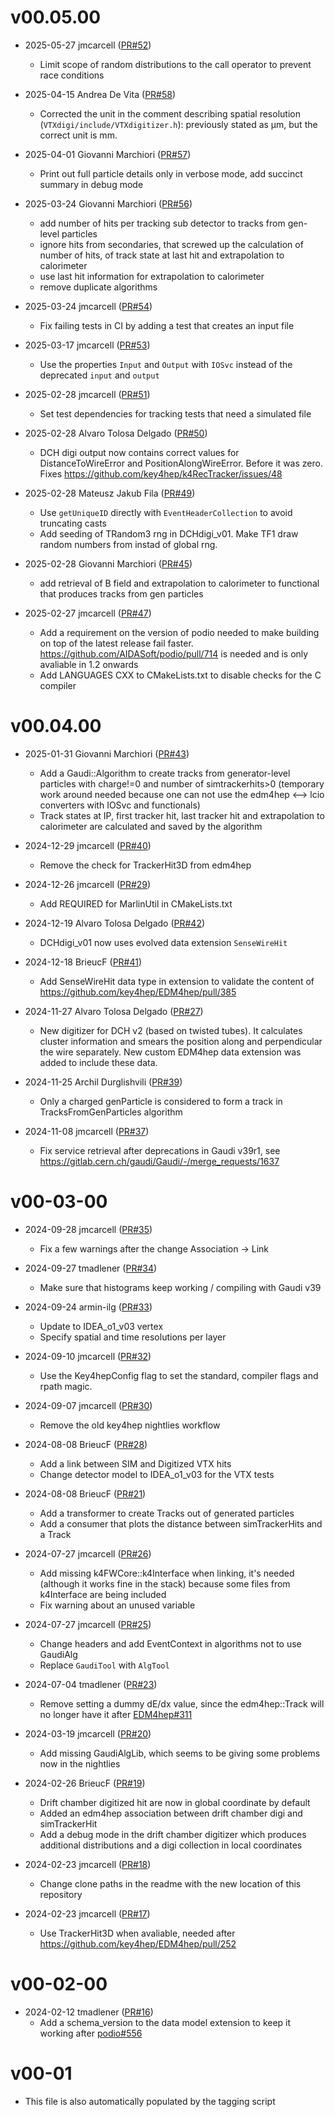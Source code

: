 # v00.05.00

* 2025-05-27 jmcarcell ([PR#52](https://github.com/key4hep/k4RecTracker/pull/52))
  - Limit scope of random distributions to the call operator to prevent race conditions

* 2025-04-15 Andrea De Vita ([PR#58](https://github.com/key4hep/k4RecTracker/pull/58))
  - Corrected the unit in the comment describing spatial resolution (`VTXdigi/include/VTXdigitizer.h`): previously stated as µm, but the correct unit is mm.

* 2025-04-01 Giovanni Marchiori ([PR#57](https://github.com/key4hep/k4RecTracker/pull/57))
  - Print out full particle details only in verbose mode, add succinct summary in debug mode

* 2025-03-24 Giovanni Marchiori ([PR#56](https://github.com/key4hep/k4RecTracker/pull/56))
  - add number of hits per tracking sub detector to tracks from gen-level particles
  - ignore hits from secondaries, that screwed up the calculation of number of hits, of track state at last hit and extrapolation to calorimeter
  - use last hit information for extrapolation to calorimeter
  - remove duplicate algorithms

* 2025-03-24 jmcarcell ([PR#54](https://github.com/key4hep/k4RecTracker/pull/54))
  - Fix failing tests in CI by adding a test that creates an input file

* 2025-03-17 jmcarcell ([PR#53](https://github.com/key4hep/k4RecTracker/pull/53))
  - Use the properties `Input` and `Output` with `IOSvc` instead of the deprecated `input` and `output`

* 2025-02-28 jmcarcell ([PR#51](https://github.com/key4hep/k4RecTracker/pull/51))
  - Set test dependencies for tracking tests that need a simulated file

* 2025-02-28 Alvaro Tolosa Delgado ([PR#50](https://github.com/key4hep/k4RecTracker/pull/50))
  - DCH digi output now contains correct values for DistanceToWireError and PositionAlongWireError. Before it was zero. Fixes https://github.com/key4hep/k4RecTracker/issues/48

* 2025-02-28 Mateusz Jakub Fila ([PR#49](https://github.com/key4hep/k4RecTracker/pull/49))
  - Use `getUniqueID` directly with `EventHeaderCollection` to avoid truncating casts
  - Add seeding of TRandom3 rng in DCHdigi_v01. Make TF1 draw random numbers from instad of global rng.

* 2025-02-28 Giovanni Marchiori ([PR#45](https://github.com/key4hep/k4RecTracker/pull/45))
  - add retrieval of B field and extrapolation to calorimeter to functional that produces tracks from gen particles

* 2025-02-27 jmcarcell ([PR#47](https://github.com/key4hep/k4RecTracker/pull/47))
  - Add a requirement on the version of podio needed to make building on top of
    the latest release fail faster. https://github.com/AIDASoft/podio/pull/714 is
    needed and is only avaliable in 1.2 onwards
  - Add LANGUAGES CXX to CMakeLists.txt to disable checks for the C compiler

# v00.04.00

* 2025-01-31 Giovanni Marchiori ([PR#43](https://github.com/key4hep/k4RecTracker/pull/43))
  - Add a Gaudi::Algorithm to create tracks from generator-level particles with charge!=0 and number of simtrackerhits>0 (temporary work around needed because one can not use the edm4hep <--> lcio converters with IOSvc and functionals)
  - Track states at IP, first tracker hit, last tracker hit and extrapolation to calorimeter are calculated and saved by the algorithm

* 2024-12-29 jmcarcell ([PR#40](https://github.com/key4hep/k4RecTracker/pull/40))
  - Remove the check for TrackerHit3D from edm4hep

* 2024-12-26 jmcarcell ([PR#29](https://github.com/key4hep/k4RecTracker/pull/29))
  - Add REQUIRED for MarlinUtil in CMakeLists.txt

* 2024-12-19 Alvaro Tolosa Delgado ([PR#42](https://github.com/key4hep/k4RecTracker/pull/42))
  - DCHdigi_v01 now uses evolved data extension `SenseWireHit`

* 2024-12-18 BrieucF ([PR#41](https://github.com/key4hep/k4RecTracker/pull/41))
  - Add SenseWireHit data type in extension to validate the content of https://github.com/key4hep/EDM4hep/pull/385

* 2024-11-27 Alvaro Tolosa Delgado ([PR#27](https://github.com/key4hep/k4RecTracker/pull/27))
  - New digitizer for DCH v2 (based on twisted tubes). It calculates cluster information and smears the position along and perpendicular the wire separately. New custom EDM4hep data extension was added to include these data.

* 2024-11-25 Archil Durglishvili ([PR#39](https://github.com/key4hep/k4RecTracker/pull/39))
  - Only a charged genParticle is considered to form a track in TracksFromGenParticles algorithm

* 2024-11-08 jmcarcell ([PR#37](https://github.com/key4hep/k4RecTracker/pull/37))
  - Fix service retrieval after deprecations in Gaudi v39r1, see https://gitlab.cern.ch/gaudi/Gaudi/-/merge_requests/1637

# v00-03-00

* 2024-09-28 jmcarcell ([PR#35](https://github.com/key4hep/k4RecTracker/pull/35))
  - Fix a few warnings after the change Association -> Link

* 2024-09-27 tmadlener ([PR#34](https://github.com/key4hep/k4RecTracker/pull/34))
  - Make sure that histograms keep working / compiling with Gaudi v39

* 2024-09-24 armin-ilg ([PR#33](https://github.com/key4hep/k4RecTracker/pull/33))
  - Update to IDEA_o1_v03 vertex
  - Specify spatial and time resolutions per layer

* 2024-09-10 jmcarcell ([PR#32](https://github.com/key4hep/k4RecTracker/pull/32))
  - Use the Key4hepConfig flag to set the standard, compiler flags and rpath magic.

* 2024-09-07 jmcarcell ([PR#30](https://github.com/key4hep/k4RecTracker/pull/30))
  - Remove the old key4hep nightlies workflow

* 2024-08-08 BrieucF ([PR#28](https://github.com/key4hep/k4RecTracker/pull/28))
  - Add a link between SIM and Digitized VTX hits
  - Change detector model to IDEA_o1_v03 for the VTX tests

* 2024-08-08 BrieucF ([PR#21](https://github.com/key4hep/k4RecTracker/pull/21))
  - Add a transformer to create Tracks out of generated particles
  - Add a consumer that plots the distance between simTrackerHits and a Track

* 2024-07-27 jmcarcell ([PR#26](https://github.com/key4hep/k4RecTracker/pull/26))
  - Add missing k4FWCore::k4Interface when linking, it's needed (although it works fine in the stack) because some files from k4Interface are being included
  - Fix warning about an unused variable

* 2024-07-27 jmcarcell ([PR#25](https://github.com/key4hep/k4RecTracker/pull/25))
  - Change headers and add EventContext in algorithms not to use GaudiAlg
  - Replace `GaudiTool` with `AlgTool`

* 2024-07-04 tmadlener ([PR#23](https://github.com/key4hep/k4RecTracker/pull/23))
  - Remove setting a dummy dE/dx value, since the edm4hep::Track will no longer have it after [EDM4hep#311](https://github.com/key4hep/EDM4hep/pull/311)

* 2024-03-19 jmcarcell ([PR#20](https://github.com/key4hep/k4RecTracker/pull/20))
  - Add missing GaudiAlgLib, which seems to be giving some problems now in the nightlies

* 2024-02-26 BrieucF ([PR#19](https://github.com/key4hep/k4RecTracker/pull/19))
  - Drift chamber digitized hit are now in global coordinate by default
  - Added an edm4hep association between drift chamber digi and simTrackerHit 
  - Add a debug mode in the drift chamber digitizer which produces additional distributions and a digi collection in local coordinates

* 2024-02-23 jmcarcell ([PR#18](https://github.com/key4hep/k4RecTracker/pull/18))
  - Change clone paths in the readme with the new location of this repository

* 2024-02-23 jmcarcell ([PR#17](https://github.com/key4hep/k4RecTracker/pull/17))
  - Use TrackerHit3D when avaliable, needed after https://github.com/key4hep/EDM4hep/pull/252

# v00-02-00

* 2024-02-12 tmadlener ([PR#16](https://github.com/key4hep/k4RecTracker/pull/16))
  - Add a schema_version to the data model extension to keep it working after [podio#556](https://github.com/AIDASoft/podio/pull/556)

# v00-01

* This file is also automatically populated by the tagging script